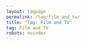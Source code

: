```yaml
---
layout: tagpage
permalink: /tag/film_and_tv/
title: "Tag: Film and TV"
tag: Film and TV
robots: noindex
---
```

